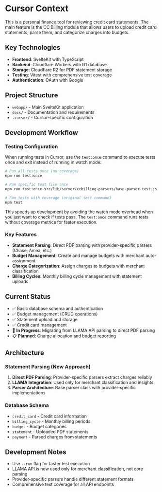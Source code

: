 # Cursor Context

This is a personal finance tool for reviewing credit card statements. The main feature is the CC Billing module that allows users to upload credit card statements, parse them, and categorize charges into budgets.

## Key Technologies

- **Frontend**: SvelteKit with TypeScript
- **Backend**: Cloudflare Workers with D1 database
- **Storage**: Cloudflare R2 for PDF statement storage
- **Testing**: Vitest with comprehensive test coverage
- **Authentication**: OAuth with Google

## Project Structure

- `webapp/` - Main SvelteKit application
- `docs/` - Documentation and requirements
- `.cursor/` - Cursor-specific configuration

## Development Workflow

### Testing Configuration

When running tests in Cursor, use the `test:once` command to execute tests once and exit instead of running in watch mode:

```bash
# Run all tests once (no coverage)
npm run test:once

# Run specific test file once
npm run test:once src/lib/server/ccbilling-parsers/base-parser.test.js

# Run tests with coverage (original test command)
npm test
```

This speeds up development by avoiding the watch mode overhead when you just want to check if tests pass. The `test:once` command runs tests without coverage metrics for faster execution.

### Key Features

- **Statement Parsing**: Direct PDF parsing with provider-specific parsers (Chase, Amex, etc.)
- **Budget Management**: Create and manage budgets with merchant auto-assignment
- **Charge Categorization**: Assign charges to budgets with merchant classification
- **Billing Cycles**: Monthly billing cycle management with statement uploads

## Current Status

- ✅ Basic database schema and authentication
- ✅ Budget management (CRUD operations)
- ✅ Statement upload and storage
- ✅ Credit card management
- 🔄 **In Progress**: Migrating from LLAMA API parsing to direct PDF parsing
- 📋 **Planned**: Charge allocation and budget reporting

## Architecture

### Statement Parsing (New Approach)

1. **Direct PDF Parsing**: Provider-specific parsers extract charges reliably
2. **LLAMA Integration**: Used only for merchant classification and insights
3. **Parser Architecture**: Base parser class with provider-specific implementations

### Database Schema

- `credit_card` - Credit card information
- `billing_cycle` - Monthly billing periods
- `budget` - Budget categories
- `statement` - Uploaded PDF statements
- `payment` - Parsed charges from statements

## Development Notes

- Use `--run` flag for faster test execution
- LLAMA API is now used only for merchant classification, not core parsing
- Provider-specific parsers handle different statement formats
- Comprehensive test coverage for all API endpoints
